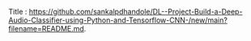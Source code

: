 Title : https://github.com/sankalpdhandole/DL--Project-Build-a-Deep-Audio-Classifier-using-Python-and-Tensorflow-CNN-/new/main?filename=README.md.
